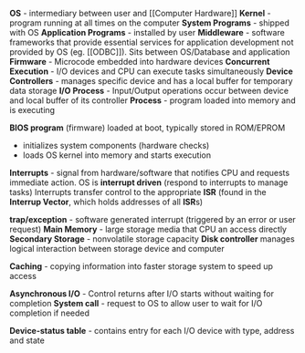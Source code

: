 **OS** - intermediary between user and [[Computer Hardware]]
**Kernel** - program running at all times on the computer
**System Programs** - shipped with OS
**Application Programs** - installed by user
**Middleware** - software frameworks that provide essential services for application development not provided by OS (eg. [[ODBC]]). Sits between OS/Database and application
**Firmware** - Microcode embedded into hardware devices
**Concurrent Execution** - I/O devices and CPU can execute tasks simultaneously
**Device Controllers** - manages specific device and has a local buffer for temporary data storage
**I/O Process** - Input/Output operations occur between device and local buffer of its controller
**Process** - program loaded into memory and is executing

**BIOS program** (firmware) loaded at boot, typically stored in ROM/EPROM
- initializes system components (hardware checks)
- loads OS kernel into memory and starts execution

**Interrupts** - signal from hardware/software that notifies CPU and requests immediate action. 
OS is **interrupt driven** (respond to interrupts to manage tasks)
Interrupts transfer control to the appropriate **ISR** (found in the **Interrup Vector**, which holds addresses of all **ISR**s)


**trap/exception** - software generated interrupt (triggered by an error or user request)
**Main Memory** - large storage media that CPU an access directly
**Secondary Storage** - nonvolatile storage capacity
**Disk controller** manages logical interaction between storage device and computer

**Caching** - copying information into faster storage system to speed up access


**Asynchronous I/O** - Control returns after I/O starts without waiting for completion
**System call** - request to OS to allow user to wait for I/O completion if needed

**Device-status table** - contains entry for each I/O device with type, address and state